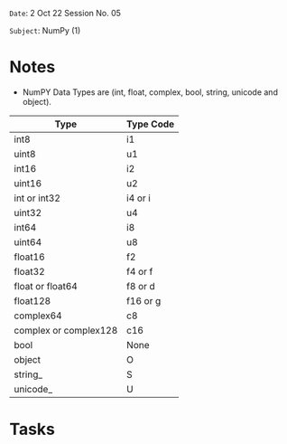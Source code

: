 `Date`: 2 Oct 22 Session No. 05

`Subject`: NumPy (1)

# Notes
- NumPY Data Types are (int, float, complex, bool, string, unicode and object).

|Type|             Type Code              |
|----|------------------------------------|
|int8|i1                                  |
|uint8	|u1|
|	int16	|i2|
|	uint16	|u2|
|	int or int32	|i4 or i|
|	uint32	|u4|
|	int64	|i8|
|	uint64	|u8|
|	float16	|f2|
|	float32	|f4 or f|
|	float or float64	|f8 or d|
|	float128	|f16 or g|
|	complex64	|c8|
|	complex or complex128	|c16|
|	bool	|None|
|	object	|O|
|	string_	|S|
|unicode_|	U|


# Tasks

